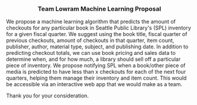 
### <p style="text-align: center;">Team Lowram Machine Learning Proposal</p>

We propose a machine learning algorithm that predicts the amount of checkouts for any particular book in Seattle Public Library's (SPL) inventory for a given fiscal quarter. We suggest using the book title, fiscal quarter of previous checkouts, amount of checkouts in that quarter, item count, publisher, author, material type, subject, and publishing date. In addition to predicting checkout totals, we can use book pricing and sales data to determine when, and for how much, a library should sell off a particular piece of inventory. We propose notifying SPL when a book/other piece of media is predicted to have less than x checkouts for each of the next four quarters, helping them manage their inventory and item count. This would be accessible via an interactive web app that we would make as a team.


Thank you for your consideration.

